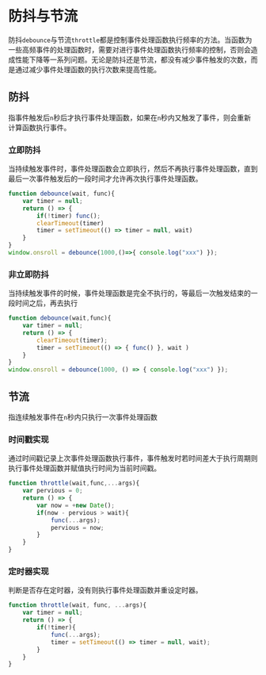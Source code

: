 # 防抖与节流
防抖`debounce`与节流`throttle`都是控制事件处理函数执行频率的方法。当函数为一些高频事件的处理函数时，需要对进行事件处理函数执行频率的控制，否则会造成性能下降等一系列问题。无论是防抖还是节流，都没有减少事件触发的次数，而是通过减少事件处理函数的执行次数来提高性能。
## 防抖
指事件触发后`n`秒后才执行事件处理函数，如果在`n`秒内又触发了事件，则会重新计算函数执行事件。
### 立即防抖
当持续触发事件时，事件处理函数会立即执行，然后不再执行事件处理函数，直到最后一次事件触发后的一段时间才允许再次执行事件处理函数。
```js
function debounce(wait, func){
    var timer = null;
    return () => {
        if(!timer) func();
        clearTimeout(timer)
        timer = setTimeout(() => timer = null, wait)
    }
}
window.onsroll = debounce(1000,()=>{ console.log("xxx") });
```
### 非立即防抖
当持续触发事件的时候，事件处理函数是完全不执行的，等最后一次触发结束的一段时间之后，再去执行
```js
function debounce(wait,func){
    var timer = null;
    return () => {
        clearTimeout(timer);
        timer = setTimeout(() => { func() }, wait )
    }
}
window.onsroll = debounce(1000, () => { console.log("xxx") });
```
## 节流
指连续触发事件在`n`秒内只执行一次事件处理函数
### 时间戳实现
通过时间戳记录上次事件处理函数执行事件，事件触发时若时间差大于执行周期则执行事件处理函数并赋值执行时间为当前时间戳。
```js
function throttle(wait,func,...args){
    var pervious = 0;
    return () => {
        var now = +new Date();
        if(now - pervious > wait){
            func(...args);
            pervious = now;
        }
    }
}
```
### 定时器实现
判断是否存在定时器，没有则执行事件处理函数并重设定时器。
```js
function throttle(wait, func, ...args){
    var timer = null;
    return () => {
        if(!timer){
            func(...args);
            timer = setTimeout(() => timer = null, wait);
        }
    }
}
```